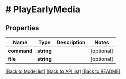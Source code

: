 # # PlayEarlyMedia

## Properties

Name | Type | Description | Notes
------------ | ------------- | ------------- | -------------
**command** | **string** |  | [optional] 
**file** | **string** |  | [optional] 

[[Back to Model list]](../../README.md#documentation-for-models) [[Back to API list]](../../README.md#documentation-for-api-endpoints) [[Back to README]](../../README.md)


